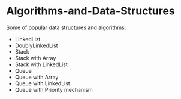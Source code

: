 Algorithms-and-Data-Structures
==============================

Some of popular data structures and algorithms:
- LinkedList
- DoublyLinkedList
- Stack
- Stack with Array
- Stack with LinkedList
- Queue
- Queue with Array
- Queue with LinkedList
- Queue with Priority mechanism
